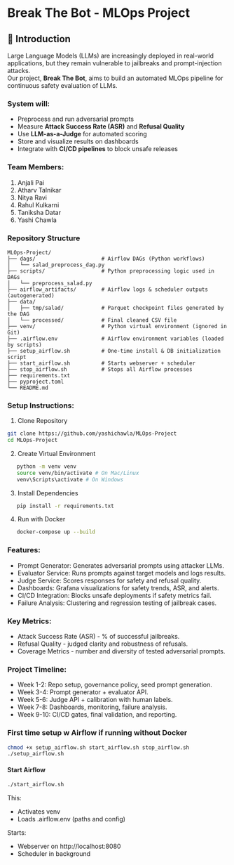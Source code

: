 # Break The Bot - MLOps Project

## 📌 Introduction

Large Language Models (LLMs) are increasingly deployed in real-world applications, but they remain vulnerable to jailbreaks and prompt-injection attacks.  
Our project, **Break The Bot**, aims to build an automated MLOps pipeline for continuous safety evaluation of LLMs.

### System will:

- Preprocess and run adversarial prompts
- Measure **Attack Success Rate (ASR)** and **Refusal Quality**
- Use **LLM-as-a-Judge** for automated scoring
- Store and visualize results on dashboards
- Integrate with **CI/CD pipelines** to block unsafe releases

### Team Members:

1. Anjali Pai
2. Atharv Talnikar
3. Nitya Ravi
4. Rahul Kulkarni
5. Taniksha Datar
6. Yashi Chawla

### Repository Structure

```plaintext
MLOps-Project/
├── dags/                     # Airflow DAGs (Python workflows)
│   └── salad_preprocess_dag.py
├── scripts/                  # Python preprocessing logic used in DAGs
│   └── preprocess_salad.py
├── airflow_artifacts/        # Airflow logs & scheduler outputs (autogenerated)
├── data/
│   ├── tmp/salad/            # Parquet checkpoint files generated by the DAG
│   └── processed/            # Final cleaned CSV file
├── venv/                     # Python virtual environment (ignored in Git)
├── .airflow.env              # Airflow environment variables (loaded by scripts)
├── setup_airflow.sh          # One-time install & DB initialization script
├── start_airflow.sh          # Starts webserver + scheduler
├── stop_airflow.sh           # Stops all Airflow processes
├── requirements.txt
├── pyproject.toml
└── README.md
```

### Setup Instructions:

1. Clone Repository

```bash
git clone https://github.com/yashichawla/MLOps-Project
cd MLOps-Project
```

2. Create Virtual Environment

```bash
   python -m venv venv
   source venv/bin/activate # On Mac/Linux
   venv\Scripts\activate # On Windows
```

3. Install Dependencies

```bash
   pip install -r requirements.txt
```

4. Run with Docker

```bash
   docker-compose up --build
```

### Features:

- Prompt Generator: Generates adversarial prompts using attacker LLMs.
- Evaluator Service: Runs prompts against target models and logs results.
- Judge Service: Scores responses for safety and refusal quality.
- Dashboards: Grafana visualizations for safety trends, ASR, and alerts.
- CI/CD Integration: Blocks unsafe deployments if safety metrics fail.
- Failure Analysis: Clustering and regression testing of jailbreak cases.

### Key Metrics:

- Attack Success Rate (ASR) - % of successful jailbreaks.
- Refusal Quality - judged clarity and robustness of refusals.
- Coverage Metrics - number and diversity of tested adversarial prompts.

### Project Timeline:

- Week 1-2: Repo setup, governance policy, seed prompt generation.
- Week 3-4: Prompt generator + evaluator API.
- Week 5-6: Judge API + calibration with human labels.
- Week 7-8: Dashboards, monitoring, failure analysis.
- Week 9-10: CI/CD gates, final validation, and reporting.

### First time setup w Airflow if running without Docker

```bash
chmod +x setup_airflow.sh start_airflow.sh stop_airflow.sh
./setup_airflow.sh
```

#### Start Airflow

```bash
./start_airflow.sh
```

This:

- Activates venv
- Loads .airflow.env (paths and config)

Starts:

- Webserver on http://localhost:8080
- Scheduler in background
